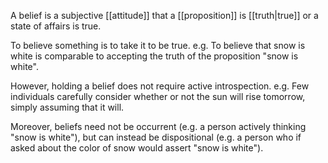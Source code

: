 A belief is a subjective [[attitude]] that a [[proposition]] is [[truth|true]] or a state of affairs is true.

To believe something is to take it to be true. e.g. To believe that snow is white is comparable to accepting the truth of the proposition "snow is white".

However, holding a belief does not require active introspection. e.g. Few individuals carefully consider whether or not the sun will rise tomorrow, simply assuming that it will. 

Moreover, beliefs need not be occurrent (e.g. a person actively thinking "snow is white"), but can instead be dispositional (e.g. a person who if asked about the color of snow would assert "snow is white").